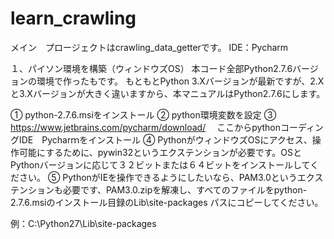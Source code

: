 # learn_crawling

メイン　プロージェクトはcrawling_data_getterです。
IDE：Pycharm


１、パイソン環境を構築（ウィンドウズOS）
本コード全部Python2.7.6バージョンの環境で作ったもです。
もともとPython 3.Xバージョンが最新ですが、2.Xと3.Xバージョンが大きく違いますから、本マニュアルはPython2.7.6にします。

①	python-2.7.6.msiをインストール
②	python環境変数を設定
③	https://www.jetbrains.com/pycharm/download/ 　ここからpythonコーディングIDE　Pycharｍをインストール
④	PythonがウィンドウズOSにアクセス、操作可能にするために、pywin32というエクステンションが必要です。OSとPythonバージョンに応じて３２ビットまたは６４ビットをインストールしてください。
⑤	PythonがIEを操作できるようにしたいなら、PAM3.0というエクステンションも必要です、PAM3.0.zipを解凍し、すべてのファイルをpython-2.7.6.msiのインストール目録のLib\site-packages パスにコピーしてください。

例：C:\Python27\Lib\site-packages


